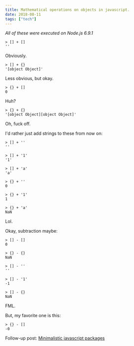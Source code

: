 ```yaml
---
title: Mathematical operations on objects in javascript.
date: 2018-08-11
tags: ["tech"]
---
```


_All of these were executed on Node.js 6.9.1_

```
> [] + []
''
```
Obviously.

```
> [] + {}
'[object Object]'
```
Less obvious, but okay.

```
> {} + []
0
```
Huh?

```
> {} + {}
'[object Object][object Object]'
```
Oh, fuck off.

I'd rather just add strings to these from now on:

```
> [] + ''
''
```

```
> [] + '1'
'1'
```

```
> [] + 'a'
'a'
```

```
> {} + ''
0
```

```
> {} + '1'
1
```

```
> {} + 'a'
NaN
```
Lol.

Okay, subtraction maybe:

```
> [] - []
0
```

```
> {} - {}
NaN
```

```
> [] - ''
''
```

```
> [] - '1'
-1
```

```
> [] - {}
NaN
```

FML.

But, my favorite one is this:

```
> {} - []
-0
```

Follow-up post: [Minimalistic javascript packages][follow-up-post]

[follow-up-post]: /2018/08/16/minimal-npm-packages/

<!--more-->